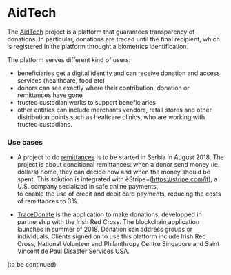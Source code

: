 # AidTech

The [AidTech](https://aid.technology/) project is a platform that guarantees transparency of donations. 
In particular, donations are traced until the final recipient, which  is registered in the platform throught 
a biometrics identification.

The platform serves different kind of users: 
* beneficiaries get a digital identity and  can receive donation and access services (healthcare, food etc)
* donors can see exactly where their  contribution, donation or remittances have gone
* trusted custodian works to support beneficiaries
* other entities can  include merchants vendors, retail stores and other distribution  points such as healtcare clinics, 
who are   working with trusted custodians. 

### Use cases
*   A project to do  [remittances]( http://www.rs.undp.org/content/serbia/en/home/presscenter/articles/2018/br_e--sigurnije-i-jeftinije-slanje-novca-iz-dijaspore-u-maticu.html) 
is to be started in Serbia in August 2018. The project is about conditional remittances: when a donor
send money (ie. dollars) home, they can decide how and when the money should be spent.
This solution is integrated  with èStripe+(https://stripe.com/it), a U.S. company secialized in safe online payments,   
to enable the use of credit  and debit card payments, reducing the   costs of remittances to 3%.

* [TraceDonate](https://www.tracedonate.com/) is the application to make donations, developped in partnership with the 
Irish Red Cross. The  blockchain application launches in summer of 2018. Donation can address   groups or  individuals.
Clients signed on to use this platform include  Irish Red Cross, National Volunteer and  Philanthropy Centre Singapore and 
Saint  Vincent de Paul Disaster Services USA.


(to be continued)
